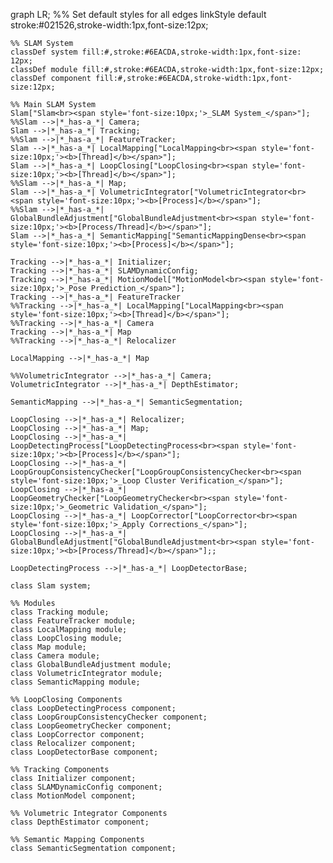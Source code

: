 graph LR;
    %% Set default styles for all edges
    linkStyle default stroke:#021526,stroke-width:1px,font-size:12px;

    %% SLAM System
    classDef system fill:#,stroke:#6EACDA,stroke-width:1px,font-size: 12px;
    classDef module fill:#,stroke:#6EACDA,stroke-width:1px,font-size:12px;
    classDef component fill:#,stroke:#6EACDA,stroke-width:1px,font-size:12px;

    %% Main SLAM System
    Slam["Slam<br><span style='font-size:10px;'>_SLAM System_</span>"];
    %%Slam -->|*_has-a_*| Camera;
    Slam -->|*_has-a_*| Tracking;
    %%Slam -->|*_has-a_*| FeatureTracker;
    Slam -->|*_has-a_*| LocalMapping["LocalMapping<br><span style='font-size:10px;'><b>[Thread]</b></span>"];
    Slam -->|*_has-a_*| LoopClosing["LoopClosing<br><span style='font-size:10px;'><b>[Thread]</b></span>"];
    %%Slam -->|*_has-a_*| Map;
    Slam -->|*_has-a_*| VolumetricIntegrator["VolumetricIntegrator<br><span style='font-size:10px;'><b>[Process]</b></span>"];
    %%Slam -->|*_has-a_*| GlobalBundleAdjustment["GlobalBundleAdjustment<br><span style='font-size:10px;'><b>[Process/Thread]</b></span>"];
    Slam -->|*_has-a_*| SemanticMapping["SemanticMappingDense<br><span style='font-size:10px;'><b>[Process]</b></span>"];

    Tracking -->|*_has-a_*| Initializer;
    Tracking -->|*_has-a_*| SLAMDynamicConfig;
    Tracking -->|*_has-a_*| MotionModel["MotionModel<br><span style='font-size:10px;'>_Pose Prediction_</span>"];
    Tracking -->|*_has-a_*| FeatureTracker
    %%Tracking -->|*_has-a_*| LocalMapping["LocalMapping<br><span style='font-size:10px;'><b>[Thread]</b></span>"];  
    %%Tracking -->|*_has-a_*| Camera          
    Tracking -->|*_has-a_*| Map     
    %%Tracking -->|*_has-a_*| Relocalizer

    LocalMapping -->|*_has-a_*| Map

    %%VolumetricIntegrator -->|*_has-a_*| Camera;
    VolumetricIntegrator -->|*_has-a_*| DepthEstimator; 

    SemanticMapping -->|*_has-a_*| SemanticSegmentation; 

    LoopClosing -->|*_has-a_*| Relocalizer;
    LoopClosing -->|*_has-a_*| Map;
    LoopClosing -->|*_has-a_*| LoopDetectingProcess["LoopDetectingProcess<br><span style='font-size:10px;'><b>[Process]</b></span>"];
    LoopClosing -->|*_has-a_*| LoopGroupConsistencyChecker["LoopGroupConsistencyChecker<br><span style='font-size:10px;'>_Loop Cluster Verification_</span>"];
    LoopClosing -->|*_has-a_*| LoopGeometryChecker["LoopGeometryChecker<br><span style='font-size:10px;'>_Geometric Validation_</span>"];
    LoopClosing -->|*_has-a_*| LoopCorrector["LoopCorrector<br><span style='font-size:10px;'>_Apply Corrections_</span>"];
    LoopClosing -->|*_has-a_*| GlobalBundleAdjustment["GlobalBundleAdjustment<br><span style='font-size:10px;'><b>[Process/Thread]</b></span>"];;

    LoopDetectingProcess -->|*_has-a_*| LoopDetectorBase;

    class Slam system;

    %% Modules
    class Tracking module;
    class FeatureTracker module;
    class LocalMapping module;
    class LoopClosing module;
    class Map module;
    class Camera module;
    class GlobalBundleAdjustment module;
    class VolumetricIntegrator module;
    class SemanticMapping module;

    %% LoopClosing Components
    class LoopDetectingProcess component;
    class LoopGroupConsistencyChecker component;
    class LoopGeometryChecker component;
    class LoopCorrector component;
    class Relocalizer component;
    class LoopDetectorBase component;

    %% Tracking Components
    class Initializer component;
    class SLAMDynamicConfig component;
    class MotionModel component;

    %% Volumetric Integrator Components
    class DepthEstimator component;

    %% Semantic Mapping Components
    class SemanticSegmentation component;